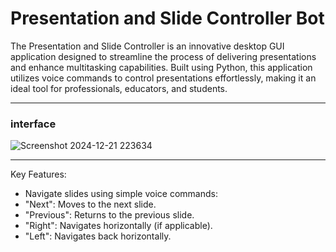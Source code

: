 # Presentation and Slide Controller Bot
<p>The Presentation and Slide Controller is an innovative desktop GUI application designed to streamline the process of delivering presentations and enhance multitasking capabilities. Built using Python, this application utilizes voice commands to control presentations effortlessly, making it an ideal tool for professionals, educators, and students.</p>

---
<h3>interface</h3>

![Screenshot 2024-12-21 223634](https://github.com/user-attachments/assets/47ed2c4f-2d4b-43f7-b2e3-ff5130e45275)

---

Key Features:
- Navigate slides using simple voice commands:
- "Next": Moves to the next slide.
- "Previous": Returns to the previous slide.
- "Right": Navigates horizontally (if applicable).
- "Left": Navigates back horizontally.
